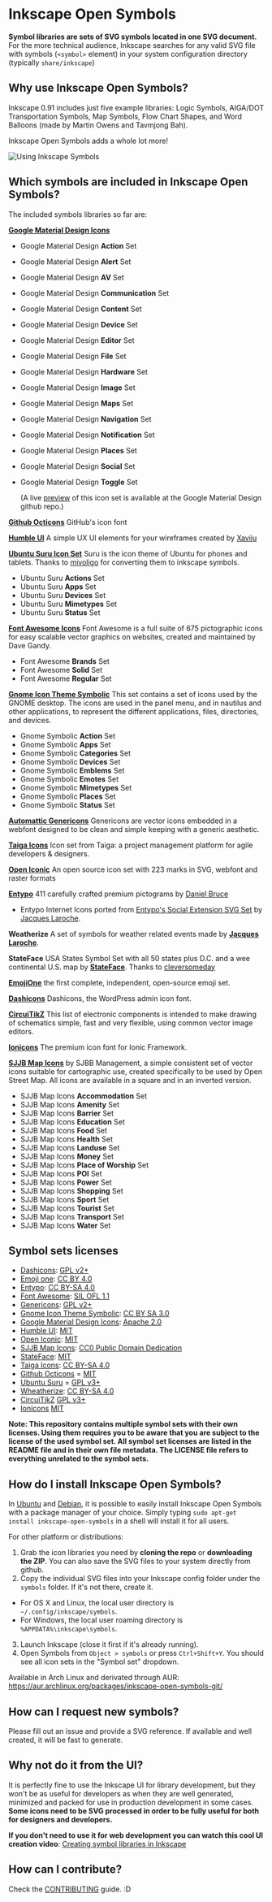 # Inkscape Open Symbols

**Symbol libraries are sets of SVG symbols located in one SVG document.** For the more technical audience, Inkscape searches for any valid SVG file with symbols (```<symbol>``` element) in your system configuration directory (typically ```share/inkscape```)

## Why use Inkscape Open Symbols?

Inkscape 0.91 includes just five example libraries: Logic Symbols, AIGA/DOT Transportation Symbols, Map Symbols, Flow Chart Shapes, and Word Balloons (made by Martin Owens and Tavmjong Bah).

Inkscape Open Symbols adds a whole lot more!

![Using Inkscape Symbols](http://i.imgur.com/fHiouO8.png)

## Which symbols are included in Inkscape Open Symbols?

The included symbols libraries so far are:

**[Google Material Design Icons](https://github.com/google/material-design-icons)**
* Google Material Design **Action** Set
* Google Material Design **Alert** Set
* Google Material Design **AV** Set
* Google Material Design **Communication** Set
* Google Material Design **Content** Set
* Google Material Design **Device** Set
* Google Material Design **Editor** Set
* Google Material Design **File** Set
* Google Material Design **Hardware** Set
* Google Material Design **Image** Set
* Google Material Design **Maps** Set
* Google Material Design **Navigation** Set
* Google Material Design **Notification** Set
* Google Material Design **Places** Set
* Google Material Design **Social** Set
* Google Material Design **Toggle** Set

  (A live [preview](http://google.github.io/material-design-icons/) of this icon set is available at the Google Material Design github repo.)

**[Github Octicons](https://octicons.github.com/)**
GitHub's icon font

**[Humble UI](https://github.com/Xaviju/inkscape-open-symbols/wiki/Humble-UI)**
A simple UX UI elements for your wireframes created by [Xaviju](https://github.com/Xaviju)

**[Ubuntu Suru Icon Set](http://discourse.ubuntu.com/t/suru-icon-theme-for-desktop/1813)**
Suru is the icon theme of Ubuntu for phones and tablets. Thanks to [mivoligo](https://github.com/mivoligo) for converting them to inkscape symbols.

* Ubuntu Suru **Actions** Set
* Ubuntu Suru **Apps** Set
* Ubuntu Suru **Devices** Set
* Ubuntu Suru **Mimetypes** Set
* Ubuntu Suru **Status** Set

**[Font Awesome Icons](http://fortawesome.github.io/Font-Awesome/icons/)**
Font Awesome is a full suite of 675 pictographic icons for easy scalable vector graphics on websites, created and maintained by Dave Gandy.

* Font Awesome **Brands** Set
* Font Awesome **Solid** Set
* Font Awesome **Regular** Set

**[Gnome Icon Theme Symbolic](https://git.gnome.org//browse/gnome-icon-theme-symbolic/)**
This set contains a set of icons used by the GNOME desktop. The icons are used in the panel menu, and in nautilus and other applications, to represent the different applications, files, directories, and devices.
* Gnome Symbolic **Action** Set
* Gnome Symbolic **Apps** Set
* Gnome Symbolic **Categories** Set
* Gnome Symbolic **Devices** Set
* Gnome Symbolic **Emblems** Set
* Gnome Symbolic **Emotes** Set
* Gnome Symbolic **Mimetypes** Set
* Gnome Symbolic **Places** Set
* Gnome Symbolic **Status** Set

**[Automattic Genericons](https://github.com/Automattic/Genericons)** Genericons are vector icons embedded in a webfont designed to be clean and simple keeping with a generic aesthetic.

**[Taiga Icons](https://github.com/taigaio)** Icon set from Taiga: a project management platform for agile developers & designers.

**[Open Iconic](https://github.com/iconic/open-iconic)** An open source icon set with 223 marks in SVG, webfont and raster formats

**[Entypo](http://www.entypo.com/)** 411 carefully crafted premium pictograms by [Daniel Bruce](http://www.danielbruce.se/)
* Entypo Internet Icons ported from [Entypo's Social Extension SVG Set](http://www.entypo.com/) by [Jacques Laroche](http://currentperspectives.org/about/).

**Weatherize** A set of symbols for weather related events made by **[Jacques Laroche](http://currentperspectives.org/about/)**.

**StateFace** USA States Symbol Set with all 50 states plus D.C. and a wee continental U.S. map by **[StateFace](https://propublica.github.io/stateface/)**. Thanks to [cleversomeday](https://github.com/cleversomeday)

**[EmojiOne](http://emojione.com/)** the first complete, independent, open-source emoji set.

**[Dashicons](https://github.com/WordPress/dashicons)** Dashicons, the WordPress admin icon font.

**[CircuiTikZ](https://github.com/circuitikz/circuitikz/)** This list of electronic components is intended to make drawing of schematics simple, fast and very flexible, using common vector image editors.

**[Ionicons](http://ionicons.com/)** The premium icon font for Ionic Framework.

**[SJJB Map Icons](http://www.sjjb.co.uk/mapicons/)** by SJBB Management, a simple consistent set of vector icons suitable for cartographic use, created specifically to be used by Open Street Map. All icons are available in a square and in an inverted version.
* SJJB Map Icons **Accommodation** Set
* SJJB Map Icons **Amenity** Set
* SJJB Map Icons **Barrier** Set
* SJJB Map Icons **Education** Set
* SJJB Map Icons **Food** Set
* SJJB Map Icons **Health** Set
* SJJB Map Icons **Landuse** Set
* SJJB Map Icons **Money** Set
* SJJB Map Icons **Place of Worship** Set
* SJJB Map Icons **POI** Set
* SJJB Map Icons **Power** Set
* SJJB Map Icons **Shopping** Set
* SJJB Map Icons **Sport** Set
* SJJB Map Icons **Tourist** Set
* SJJB Map Icons **Transport** Set
* SJJB Map Icons **Water** Set

## Symbol sets licenses

- [Dashicons](https://github.com/WordPress/dashicons/blob/master/gpl.txt): [GPL v2+](https://www.gnu.org/licenses/gpl-2.0.en.html)
- [Emoji one](http://emojione.com/licensing/): [CC BY 4.0](https://creativecommons.org/licenses/by/4.0/)
- [Entypo](http://www.entypo.com/): [CC BY-SA 4.0](https://creativecommons.org/licenses/by-sa/4.0/)
- [Font Awesome](http://fontawesome.io/license/): [SIL OFL 1.1](http://scripts.sil.org/OFL)
- [Genericons](https://github.com/Automattic/genericons-neue/blob/master/COPYING.md): [GPL v2+](https://www.gnu.org/licenses/old-licenses/gpl-2.0.en.html)
- [Gnome Icon Theme Symbolic](https://git.gnome.org//browse/gnome-icon-theme-symbolic/): [CC BY SA 3.0](https://creativecommons.org/licenses/by-sa/3.0/)
- [Google Material Design Icons](https://github.com/google/material-design-icons/blob/master/LICENSE): [Apache 2.0](http://www.apache.org/licenses/LICENSE-2.0)
- [Humble UI](https://github.com/Xaviju/inkscape-open-symbols/wiki/Humble-UI): [MIT](https://opensource.org/licenses/MIT)
- [Open Iconic](https://github.com/iconic/open-iconic/blob/master/ICON-LICENSE): [MIT](https://opensource.org/licenses/MIT)
- [SJJB Map Icons](http://www.sjjb.co.uk/mapicons/introduction): [CC0 Public Domain Dedication](https://creativecommons.org/publicdomain/zero/1.0/)
- [StateFace](https://propublica.github.io/stateface/): [MIT](https://opensource.org/licenses/MIT)
- [Taiga Icons](https://github.com/taigaio/taiga-design/blob/master/LICENSE): [CC BY-SA 4.0](https://creativecommons.org/licenses/by-sa/4.0/)
- [Github Octicons](https://github.com/primer/octicons/blob/master/LICENSE) = [MIT](https://opensource.org/licenses/MIT)
- [Ubuntu Suru](http://bazaar.launchpad.net/~ubuntu-art-pkg/ubuntu-themes/trunk/view/525/COPYING) = [GPL v3+](https://www.gnu.org/licenses/gpl-3.0.en.html)
- [Wheatherize](https://github.com/jlar0che): [CC BY-SA 4.0](https://creativecommons.org/licenses/by-sa/4.0/)
- [CircuiTikZ](https://github.com/circuitikz/circuitikz/blob/master/gpl-3.0_license.txt) [GPL v3+](https://www.gnu.org/licenses/gpl-3.0.en.html)
- [Ionicons](https://github.com/ionic-team/ionicons/blob/master/LICENSE) [MIT](https://opensource.org/licenses/MIT)

**Note: This repository contains multiple symbol sets with their own licenses. Using them requires you to be aware that you are subject to the license of the used symbol set. All symbol set licenses are listed in the README file and in their own file metadata. The LICENSE file refers to everything unrelated to the symbol sets.**

## How do I install Inkscape Open Symbols?

In [Ubuntu](https://packages.ubuntu.com/search?keywords=inkscape-open-symbols) and [Debian](https://packages.debian.org/search?keywords=inkscape-open-symbols), it is possible to easily install Inkscape Open Symbols with a package manager of your choice. Simply typing `sudo apt-get install inkscape-open-symbols` in a shell will install it for all users.

For other platform or distributions:
1. Grab the icon libraries you need by **cloning the repo** or **downloading the ZIP**. You can also save the SVG files to your system directly from github.
2. Copy the individual SVG files into your Inkscape config folder under the ```symbols``` folder. If it's not there, create it.
  - For OS X and Linux, the local user directory is `~/.config/inkscape/symbols`.
  - For Windows, the local user roaming directory is `%APPDATA%\inkscape\symbols`.
3. Launch Inkscape (close it first if it's already running).
4. Open Symbols from ```Object > symbols``` or press ```Ctrl+Shift+Y```. You should see all icon sets in the "Symbol set" dropdown.

Available in Arch Linux and derivated through AUR: https://aur.archlinux.org/packages/inkscape-open-symbols-git/

## How can I request new symbols?

Please fill out an issue and provide a SVG reference. If available and well created, it will be fast to generate.

## Why not do it from the UI?

It is perfectly fine to use the Inkscape UI for library development, but they won't be as useful for developers as when they are well generated, minimized and packed for use in production development in some cases.
**Some icons need to be SVG processed in order to be fully useful for both for designers and developers.**

**If you don't need to use it for web development you can watch this cool UI creation video**: [Creating symbol libraries in Inkscape](https://www.youtube.com/watch?v=jdaGB0zCdHw)

## How can I contribute?

Check the [CONTRIBUTING](https://github.com/Xaviju/inkscape-open-symbols/blob/master/CONTRIBUTING.md) guide. :D
